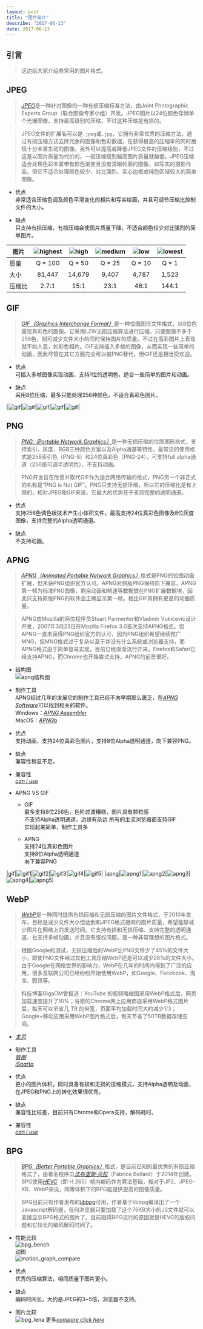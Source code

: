 ```yaml
---
layout: post
title: "图片简介"
describe: "2017-06-13"
date: 2017-06-13
---
```

## 引言
> 这边给大家介绍些常用的图片格式。


## JPEG
> [*JPEG*](https://zh.wikipedia.org/wiki/JPEG)是一种针对图像的一种有损压缩标准方法，由Joint Photographic Experts Group（联合图像专家小组）开发。JPEG图片以24位颜色存储单个光栅图像，支持最高级别的压缩，不过这种压缩是有损的。

> JPEG文件的扩展名可以是`.jpeg`或`.jpg`，它拥有非常优秀的压缩方法，通过有损压缩方式去除冗余的图像和色彩数据，在获得极高的压缩率的同时展现十分丰富生动的图像。另外可以提高或降低JPEG文件的压缩级别，不过这是以图片质量为代价的，一般压缩级别越高图片质量就越低。JPEG压缩适合处理色彩丰富带有颜色渐变且没有清晰轮廓的图像，如写实的摄影作品，但它不适合处理颜色较少、对比强烈、实心边框或纯色区域较大的简单图像。

* 优点  
非常适合压缩色调及颜色平滑变化的相片和写实绘画，并且可调节压缩比控制文件的大小。

* 缺点  
只支持有损压缩，有损压缩会使图片质量下降，不适合颜色较少对比强烈的简单图片。

|图片|![highest](/resource/img/jpeg_highest.jpg)|![high](/resource/img/jpeg_high.jpg)|![medium](/resource/img/jpeg_medium.jpg)|![low](/resource/img/jpeg_low.jpg)|![lowest](/resource/img/jpeg_lowest.jpg)|
|------|:-----:|:-----:|:-----:|:-----:|:-----:|
|质量|Q = 100|Q = 50|Q = 25|Q = 10|Q = 1|
|大小|81,447|14,679|9,407|4,787|1,523|
|压缩比|2.7:1|15:1|23:1|46:1|144:1|


## GIF
> [*GIF（Graphics Interchange Format）*](https://zh.wikipedia.org/wiki/GIF)是一种位图图形文件格式，以8位色重现真彩色的图像。它采用LZW无损压缩算法进行压缩，只要图像不多于256色，则可减少文件大小的同时保持图片的质量。不过在高彩图片上表现就不如人意，如彩色相片。GIF支持插入多帧的图像，从而实现一些简单的动画，因此尽管在其它方面完全可以被PNG替代，但GIF还是相当受欢迎。

* 优点  
可插入多帧图像实现动画，支持1位的透明色，适合一些简单的图片和动画。

* 缺点  
采用8位压缩，最多只能处理256种颜色，不适合真彩色图片。

|![gif](/resource/img/gif_1.gif)|![gif](/resource/img/gif_1.gif)|![gif](/resource/img/gif_1.gif)|![gif](/resource/img/gif_1.gif)|![gif](/resource/img/gif_1.gif)|

## PNG
> [*PNG（Portable Network Graphics）*](https://zh.wikipedia.org/wiki/PNG)是一种无损压缩的位图图形格式，支持索引、灰度、RGB三种颜色方案以及Alpha通道等特性。最常见的使用格式是256索引色（PNG-8）和24位真彩色（PNG-24），可支持full alpha通道（256级可调半透明色），不支持动画。

> PNG开发旨在改善并取代GIF作为适合网络传输的格式，PNG另一个非正式的名称是“PNG is Not GIF”。PNG只支持无损压缩，所以它的压缩比是有上限的，相对JPEG和GIF来说，它最大的优势在于支持完整的透明通道。

* 优点  
支持256色调色板技术产生小体积文件，最高支持24位真彩色图像及8位灰度图像，支持完整的Alpha透明通道。

* 缺点  
不支持动画。


## APNG
> [*APNG（Animated Portable Network Graphics）*](https://zh.wikipedia.org/wiki/APNG)格式是PNG的位图动画扩展，但未获PNG组织官方认可。APNG对原版PNG保持向下兼容，APNG第一帧为标准PNG图像，剩余动画和帧速等数据放在PNG扩展数据块，因此只支持原版PNG的软件会正确显示第一帧。相比GIF其拥有更高的动画质量。

> APNG由Mozilla的两位程序员Stuart Parmenter和Vladimir Vukićević设计开发，2007年3月23日在Mozilla Firefox 3.0首次支持APNG格式。但APNG一直未获得PNG组织官方的认可，因为PNG组织希望继续推广MNG，但MNG格式过于复杂以至于并没有什么系统或浏览器支持，而APNG格式由于简单容易实现，目前已经渐渐流行开来，Firefox和Safari已经支持APNG，而Chrome也开始尝试支持，APNG的前景很好。

* 结构图  
![apng结构图](/resource/img/apng_assembling.jpg)

* 制作工具  
APNG经过几年的发展它的制作工具已经不向早期那么匮乏，在[*APNG Software*](http://littlesvr.ca/apng/)可以找到相关的软件。  
Windows：[*APNG Assembler*](http://apngasm.sourceforge.net/)  
MacOS：[*APNGb*](https://github.com/mancunianetz/APNGb)

* 优点  
支持动画，支持24位真彩色图片，支持8位Alpha透明通道，向下兼容PNG。

* 缺点  
兼容性稍显不足。

* 兼容性  
[*can i use*](http://caniuse.com/#search=apng)

* APNG VS GIF  
    * GIF  
    最多支持8位256色，色阶过渡糟糕，图片具有颗粒感  
    不支持Alpha透明通道，边缘有杂边
    所有的主流浏览器都支持GIF  
    实现起来简单，制作工具多

    * APNG  
    支持24位真彩色图片  
    支持8位Alpha透明通道  
    向下兼容PNG

|gif|![gif1](/resource/img/spinfox_gif.gif)|![gif2](/resource/img/spinfox_gif.gif)|![gif3](/resource/img/spinfox_gif.gif)|![gif4](/resource/img/spinfox_gif.gif)|![gif5](/resource/img/spinfox_gif.gif)|
|apng|![apng1](/resource/img/spinfox_apng.png)|![apng2](/resource/img/spinfox_apng.png)|![apng3](/resource/img/spinfox_apng.png)|![apng4](/resource/img/spinfox_apng.png)|![apng5](/resource/img/spinfox_apng.png)|


## WebP
> [*WebP*](https://zh.wikipedia.org/wiki/WebP)是一种同时提供有损压缩和无损压缩的图片文件格式，于2010年发布，目标是减少文件大小但达到和JPEG格式相同的图片质量，希望能够减少图片在网络上的发送时间。它支持有损和无损压缩、支持完整的透明通道、也支持多帧动画，并且没有版权问题，是一种非常理想的图片格式。

> 根据Google的测试，无损压缩后的WebP比PNG文件少了45%的文件大小，即使PNG文件经过其他工具压缩WebP还是可以减少28%的文件大小。由于Google在网络世界的影响力，WebP在几年的时间内得到了广泛的应用，很多互联网公司已经纷纷开始使用WebP，如Google、Facebook、淘宝、腾讯等。

> 科技博客Gig‍‍‍aOM曾报道：YouTube 的视频略缩图采用WebP格式后，网页加载速度提升了10%；谷歌的Chrome网上应用商店采用WebP格式图片后，每天可以节省几 TB 的带宽，页面平均加载时间大约减少1/3；Google+移动应用采用WebP图片格式后，每天节省了50TB数据存储空间。

* [*主页*](https://developers.google.com/speed/webp/)

* 制作工具  
[*智图*](http://zhitu.tencent.com/)  
[*iSparta*](http://isparta.github.io/)

* 优点  
更小的图片体积，同时具备有损和无损的压缩模式，支持Alpha透明及动画，在JPEG和PNG上的转化效果很优秀。

* 缺点  
兼容性比较差，目前只有Chrome和Opera支持，解码耗时。

* 兼容性  
[*can i use*](http://caniuse.com/#search=WebP)


## BPG
> [*BPG（Better Portable Graphics）*](https://zh.wikipedia.org/wiki/BPG)格式，是目前已知的最优秀的有损压缩格式了，由著名程序员[*法布里斯·贝拉*](https://zh.wikipedia.org/wiki/%E6%B3%95%E5%B8%83%E9%87%8C%E6%96%AF%C2%B7%E8%B4%9D%E6%8B%89)（Fabrice Bellard）于2014年创建。BPG使用[*HEVC*](https://zh.wikipedia.org/wiki/%E9%AB%98%E6%95%88%E7%8E%87%E8%A7%86%E9%A2%91%E7%BC%96%E7%A0%81)（即 H.265）帧内编码作为算法基础，相对于JP2、JPEG-XR、WebP来说，同等体积下的BPG能提供更高的图像质量。

> BPG目前只有作者发布的[*libbpg*](https://bellard.org/bpg/)可用，作者基于libbpg编译出了一个Javascript解码器，任何浏览器只要加载了这个76KB大小的JS文件就可以直接显示BPG格式的图片了。目前阻碍BPG流行的原因就是HEVC的版权问题和它较长的编码解码时间了。

* 性能比较  
![bpg_bench](/resource/img/bpg_bench.png)  
动图  
![motion_graph_compare](/resource/img/motion_graph_compare.png)

* 优点  
优秀的压缩算法，相同质量下图片更小。

* 缺点  
编码时间长，大约是JPEG的3~5倍，浏览器不支持。

* 图片比较  
![bpg_lena](/resource/img/bpg_lena.png)
更多[*compare click here*](http://xooyoozoo.github.io/yolo-octo-bugfixes/#cologne-cathedral&webp=s&bpg=s)

